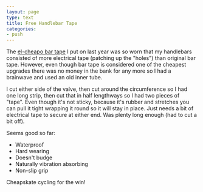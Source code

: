 ```yaml
---
layout: page
type: text
title: Free Handlebar Tape
categories: 
- push
---
```

The [el-cheapo bar tape](http://www.sjscycles.co.uk/velox-cotton-cloth-adhesive-handlebar-tape-black-prod12629/) I put on last year was so worn that my handlebars consisted of more electrical tape (patching up the "holes") than original bar tape. However, even though bar tape is considered one of the cheapest upgrades there was no money in the bank for any more so I had a brainwave and used an old inner tube.

I cut either side of the valve, then cut around the circumference so I had one long strip, then cut that in half lengthways so I had two pieces of "tape". Even though it's not sticky, because it's rubber and stretches you can pull it tight wrapping it round so it will stay in place. Just needs a bit of electrical tape to secure at either end. Was plenty long enough (had to cut a bit off).

Seems good so far:

* Waterproof
* Hard wearing
* Doesn't budge
* Naturally vibration absorbing
* Non-slip grip

Cheapskate cycling for the win!
